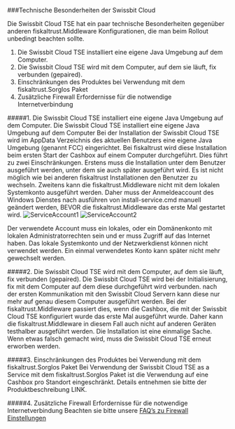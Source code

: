 ###Technische Besonderheiten der Swissbit Cloud

Die Swissbit Cloud TSE hat ein paar technische Besonderheiten gegenüber anderen fiskaltrust.Middleware Konfigurationen, die man beim Rollout unbedingt beachten sollte. 
1.	Die Swissbit Cloud TSE installiert eine eigene Java Umgebung auf dem Computer.  
2.	Die Swissbit Cloud TSE wird mit dem Computer, auf dem sie läuft, fix verbunden (gepaired).
3.	Einschränkungen des Produktes bei Verwendung mit dem fiskaltrust.Sorglos Paket
4.	Zusätzliche Firewall Erfordernisse für die notwendige Internetverbindung

#####1. Die Swissbit Cloud TSE installiert eine eigene Java Umgebung auf dem Computer.
Die Swissbit Cloud TSE installiert eine eigene Java Umgebung auf dem Computer
Bei der Installation der Swissbit Cloud TSE wird im AppData Verzeichnis des aktuellen Benutzers eine eigene Java Umgebung (genannt FCC) eingerichtet. Bei fiskaltrust wird diese Installation beim ersten Start der Cashbox auf einem Computer durchgeführt. Dies führt zu zwei Einschränkungen. Erstens muss die Installation unter dem Benutzer ausgeführt werden, unter dem sie auch später ausgeführt wird. Es ist nicht möglich wie bei anderen fiskaltrust Installationen den Benutzer zu wechseln. Zweitens kann die fiskaltrust.Middleware nicht mit dem lokalen Systemkonto ausgeführt werden. Daher muss der Anmeldeaccount des Windows Dienstes nach ausführen von install-service.cmd manuell geändert werden, BEVOR die fiskaltrust.Middleware das erste Mal gestartet wird.
![ServiceAccount1](/images/ServiceAccount1.png)
![ServiceAccount2](/images/ServiceAccount2.png)
 
Der verwendete Account muss ein lokales, oder ein Domänenkonto mit lokalen Administratorrechten sein und er muss Zugriff auf das Internet haben. Das lokale Systemkonto und der Netzwerkdienst können nicht verwendet werden. Ein einmal verwendetes Konto kann später nicht mehr gewechselt werden.

#####2. Die Swissbit Cloud TSE wird mit dem Computer, auf dem sie läuft, fix verbunden (gepaired).
Die Swissbit Cloud TSE wird bei der Initialisierung, fix mit dem Computer auf dem diese durchgeführt wird verbunden. nach der ersten Kommunikation mit den Swissbit Cloud Servern kann diese nur mehr auf genau diesem Computer ausgeführt werden. Bei der fiskaltrust.Middleware passiert dies, wenn die Cashbox, die mit der Swissbit Cloud TSE konfiguriert wurde das erste Mal ausgeführt wurde. 
Daher kann die fiskaltrust.Middleware in diesem Fall auch nicht auf anderen Geräten testhalber ausgeführt werden. Die Installation ist eine einmalige Sache. Wenn etwas falsch gemacht wird, muss die Swissbit Cloud TSE erneut erworben werden.

#####3. Einschränkungen des Produktes bei Verwendung mit dem fiskaltrust.Sorglos Paket
Bei Verwendung der Swissbit Cloud TSE as a Service mit dem fiskaltrust.Sorglos Paket ist die Verwendung auf eine Cashbox pro Standort eingeschränkt. Details entnehmen sie bitte der Produktbeschreibung LINK.

#####4. Zusätzliche Firewall Erfordernisse für die notwendige Internetverbindung
Beachten sie bitte unsere [FAQ’s zu Firewall Einstellungen](https://docs.fiskaltrust.cloud/doc/productdescription-de-doc/for-posdealers/04-after-sales/troubleshooting-firewall.html)
